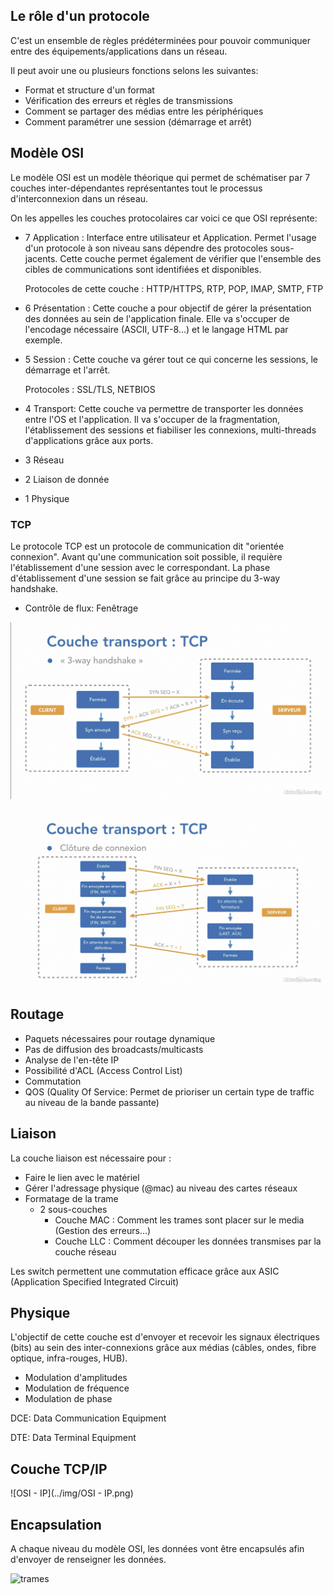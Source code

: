 ## Le rôle d'un protocole

C'est un ensemble de règles prédéterminées pour pouvoir communiquer entre des équipements/applications dans un réseau.

Il peut avoir une ou plusieurs fonctions selons les suivantes:

- Format et structure d'un format 
- Vérification des erreurs et règles de transmissions
- Comment se partager des médias entre les périphériques
- Comment paramétrer une session (démarrage et arrêt)

## Modèle OSI

Le modèle OSI est un modèle théorique qui permet de schématiser par 7 couches inter-dépendantes représentantes tout le processus d'interconnexion dans un réseau.

On les appelles les couches protocolaires car voici ce que OSI représente:

- 7 Application : Interface entre utilisateur et Application. Permet l'usage d'un protocole à son niveau sans dépendre des protocoles sous-jacents. Cette couche permet également de vérifier que l'ensemble des cibles de communications sont identifiées et disponibles.

  Protocoles de cette couche : HTTP/HTTPS, RTP, POP, IMAP, SMTP, FTP

- 6 Présentation : Cette couche a pour objectif de gérer la présentation des données au sein de l'application finale. Elle va s'occuper de l'encodage nécessaire (ASCII, UTF-8...) et le langage HTML par exemple.

- 5 Session : Cette couche va gérer tout ce qui concerne les sessions, le démarrage et l'arrêt.

  Protocoles : SSL/TLS, NETBIOS

- 4 Transport: Cette couche va permettre de transporter les données entre l'OS et l'application. Il va s'occuper de la fragmentation, l'établissement des sessions et fiabiliser les connexions, multi-threads d'applications grâce aux ports.

- 3 Réseau

- 2 Liaison de donnée

- 1 Physique



### TCP

Le protocole TCP est un protocole de communication dit "orientée connexion". Avant qu'une communication soit possible, il requière l'établissement d'une session avec le correspondant. La phase d'établissement d'une session se fait grâce au principe du  3-way handshake.

- Contrôle de flux: Fenêtrage

![tcp-3h-1](../img/tcp-3h-1.png)

![tcp-3h-2](../img/tcp-3h-2.png)





## Routage

- Paquets nécessaires pour routage dynamique
- Pas de diffusion des broadcasts/multicasts
- Analyse de l'en-tête IP
- Possibilité d'ACL (Access Control List)
- Commutation
- QOS (Quality Of Service: Permet de prioriser un certain type de traffic au niveau de la bande passante)



## Liaison

La couche liaison est nécessaire pour :

- Faire le lien avec le matériel
- Gérer l'adressage physique (@mac) au niveau des cartes réseaux
- Formatage de la trame
  - 2 sous-couches
    - Couche MAC :  Comment les trames sont placer sur le media (Gestion des erreurs...)
    - Couche LLC : Comment découper les données transmises par la couche réseau

Les switch permettent une commutation efficace grâce aux ASIC (Application Specified Integrated Circuit)



## Physique

L'objectif de cette couche est d'envoyer et recevoir les signaux électriques (bits) au sein des inter-connexions grâce aux médias (câbles, ondes, fibre optique, infra-rouges, HUB).

- Modulation d'amplitudes
- Modulation de fréquence
- Modulation de phase

DCE: Data Communication Equipment

DTE: Data Terminal Equipment



## Couche TCP/IP

![OSI - IP](../img/OSI - IP.png)





## Encapsulation

A chaque niveau du modèle OSI, les données vont être encapsulés afin d'envoyer de renseigner les données.

![trames](/Users/eliott/Desktop/trames.png)